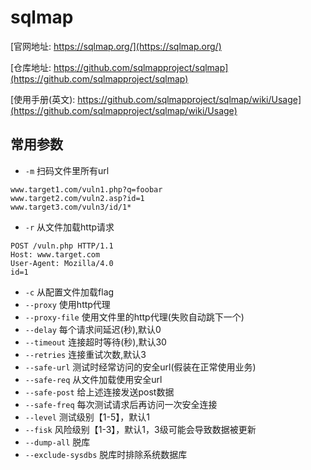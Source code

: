 # sqlmap

[官网地址: https://sqlmap.org/](https://sqlmap.org/)

[仓库地址: https://github.com/sqlmapproject/sqlmap](https://github.com/sqlmapproject/sqlmap)

[使用手册(英文): https://github.com/sqlmapproject/sqlmap/wiki/Usage](https://github.com/sqlmapproject/sqlmap/wiki/Usage)

## 常用参数
- `-m` 扫码文件里所有url

```
www.target1.com/vuln1.php?q=foobar
www.target2.com/vuln2.asp?id=1
www.target3.com/vuln3/id/1*
```

- `-r` 从文件加载http请求

```
POST /vuln.php HTTP/1.1
Host: www.target.com
User-Agent: Mozilla/4.0
id=1
```

- `-c` 从配置文件加载flag
- `--proxy` 使用http代理
- `--proxy-file` 使用文件里的http代理(失败自动跳下一个)
- `--delay` 每个请求间延迟(秒),默认0
- `--timeout` 连接超时等待(秒),默认30
- `--retries` 连接重试次数,默认3
- `--safe-url` 测试时经常访问的安全url(假装在正常使用业务)
- `--safe-req` 从文件加载使用安全url
- `--safe-post` 给上述连接发送post数据
- `--safe-freq` 每次测试请求后再访问一次安全连接
- `--level` 测试级别【1-5】，默认1
- `--fisk` 风险级别【1-3】，默认1，3级可能会导致数据被更新
- `--dump-all` 脱库
- `--exclude-sysdbs` 脱库时排除系统数据库
